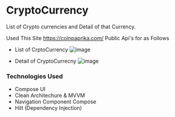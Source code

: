 # CryptoCurrency
List of Crypto currencies and Detail of that Currency.

Used This Site https://coinpaprika.com/ Public Api's for as Follows
- List of CrptoCurrency
![image](https://user-images.githubusercontent.com/45784284/132341005-299f8527-3436-46ea-97b0-586da7f65339.png)

- Detail of CryptoCurrecny
![image](https://user-images.githubusercontent.com/45784284/132341057-6e874e57-1cf6-4893-b0d2-b1277c4ab445.png)


### Technologies Used
- Compose UI
- Clean Architechure & MVVM
- Navigation Component Compose
- Hilt (Dependency Injection)
